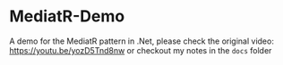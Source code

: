 # MediatR-Demo

A demo for the MediatR pattern in .Net, please check the original video: https://youtu.be/yozD5Tnd8nw or checkout my notes in the `docs` folder
